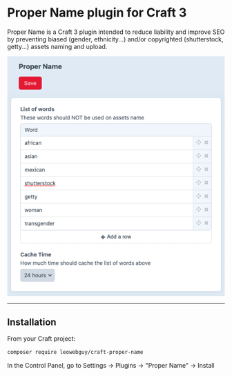 # Proper Name plugin for Craft 3

Proper Name is a Craft 3 plugin intended to reduce liability and improve SEO by preventing biased (gender, ethnicity...) and/or copyrighted (shutterstock, getty...) assets naming and upload.

![Screenshot](resources/proper1.png)

---

## Installation

From your Craft project:

```bash
composer require leowebguy/craft-proper-name
```

In the Control Panel, go to Settings → Plugins → "Proper Name" → Install
